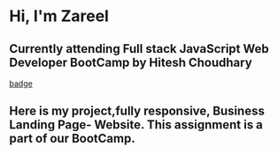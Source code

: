 # Hi, I'm Zareel

## Currently attending Full stack JavaScript Web Developer BootCamp by Hitesh Choudhary

[badge](https://img.shields.io/badge/LearnCodeOnline-iNeuron-green)

## Here is my project,fully responsive, Business Landing Page- Website. This assignment is a part of our BootCamp.
